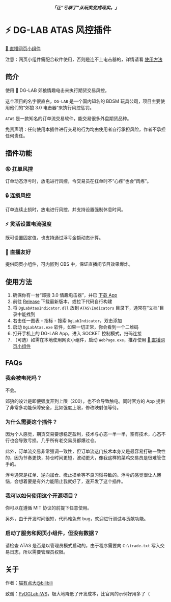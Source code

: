 <div align="center">
  <div>
    <i><b>「让“亏麻了”从玩笑变成现实。」</b></i>
  </div>
</div>

# ⚡ DG-LAB ATAS 风控插件

[🤗 直播网页小组件](https://meeken1998.github.io/dg-lab-atas/index.html)

注意：网页小组件需配合软件使用，否则是连不上电击器的，详情请看 [使用方法](#使用方法)

## 简介

使用 🐺 DG-LAB 郊狼情趣电击来执行期货交易风控。

这个项目的名字很直白，`DG-LAB` 是一个国内知名的 BDSM 玩具公司，项目主要使用他们的“郊狼 3.0 电击器”来执行风控惩罚。

`ATAS` 是一款知名的订单流交易软件，能交易很多外盘期货品种。

免责声明：任何使用本插件进行交易的行为均由使用者自行承担风险，作者不承担任何责任。

## 插件功能

### 😡 扛单风控

订单动态浮亏时，放电进行风控，令交易员在扛单时不“心疼”也会“肉疼”。

### 🔒 连损风控

订单连续止损时，放电进行风控，并支持设置强制休息时间。

### ⚡ 灵活设置电流强度

既可设置固定值，也支持通过浮亏金额动态计算。

### 🎥 直播友好

提供网页小组件，可内嵌到 OBS 中，保证直播间节目效果爆炸。

## 使用方法

1. 确保你有一台“郊狼 3.0 情趣电击器”，并已 [下载 App](https://www.dungeon-lab.com/app-download.php)
2. 前往 [Release](https://github.com/Meeken1998/atas-dg-lab-plugin/releases) 下载最新版本，或拉下代码自行构建
3. 将 `DgLabAtasIndicator.dll` 放到 `ATAS\Indicators` 目录下，通常在“文档”目录中能找到
4. 右击任一图表 - 指标 - 搜索 `DgLabIndicator`，双击添加
5. 启动 `DgLabAtas.exe` 软件，如果一切正常，你会看到一个二维码
6. 打开手机上的 DG-LAB App，进入 SOCKET 控制模式，扫码连接
7. （可选）如需在本地使用网页小组件，启动 `WebPage.exe`，推荐使用 [🤗 直播网页小组件](https://meeken1998.github.io/dg-lab-atas/index.html)

## FAQs

### 我会被电死吗？

不会。

郊狼的设计是即便强度开到上限（200），也不会导致触电。同时官方的 App 提供了非常多功能保障安全，比如强度上限，修改映射值等待。

### 为什么需要这个插件？

因为个人感觉，期货交易要想稳定盈利，技术与心态一半一半，空有技术，心态不行也会导致亏损。几乎所有老交易员都爆过仓。

此外，订单流交易非常强调一致性，但订单流这门技术本身又是最容易打破一致性的，因为节奏更快，持仓时间更短，波动更大，像我这样的菜鸡交易员是很难管住手的。

浮亏通常是扛单、逆向加仓、撤止损单等不良习惯导致的。浮亏的感觉很让人懊恼，会想着要是有外力能阻止我就好了，遂开发了这个插件。

### 我可以如何使用这个开源项目？

你可以在遵循 MIT 协议的前提下任意使用。

另外，由于开发时间很短，代码难免有 bug，欢迎进行测试与贡献功能。

### 启动了服务和网页小组件，但没有数据？

请检查 ATAS 是否是以管理员模式启动的，由于程序需要向 `C:\trade.txt` 写入交易日志，所以需要管理员权限。

## 关于

作者：[猫有点大@bilibili](https://space.bilibili.com/39903717)

致谢：[PyDGLab-WS](https://github.com/Ljzd-PRO/PyDGLab-WS)，极大地降低了开发成本，比官网的示例好用多了（
